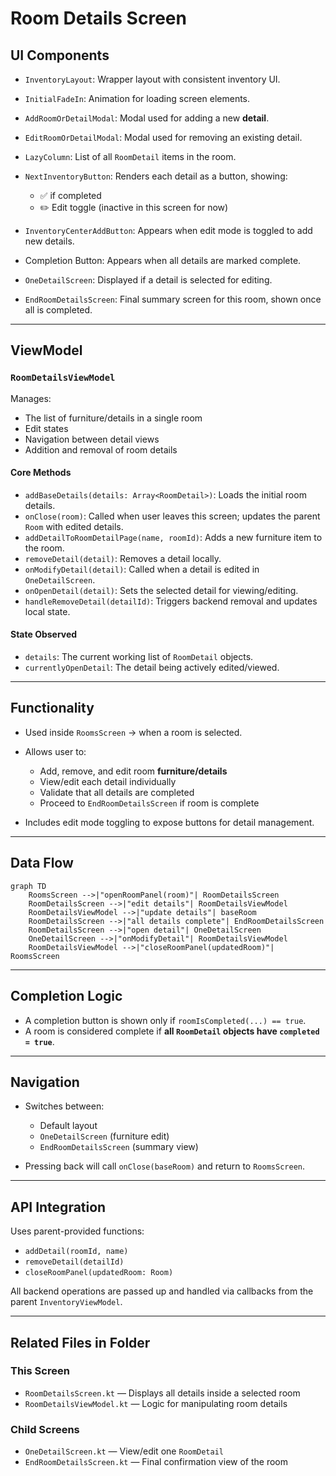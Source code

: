 # Room Details Screen

## UI Components

* `InventoryLayout`: Wrapper layout with consistent inventory UI.
* `InitialFadeIn`: Animation for loading screen elements.
* `AddRoomOrDetailModal`: Modal used for adding a new **detail**.
* `EditRoomOrDetailModal`: Modal used for removing an existing detail.
* `LazyColumn`: List of all `RoomDetail` items in the room.
* `NextInventoryButton`: Renders each detail as a button, showing:

  * ✅ if completed
  * ✏️ Edit toggle (inactive in this screen for now)
* `InventoryCenterAddButton`: Appears when edit mode is toggled to add new details.
* Completion Button: Appears when all details are marked complete.
* `OneDetailScreen`: Displayed if a detail is selected for editing.
* `EndRoomDetailsScreen`: Final summary screen for this room, shown once all is completed.

---

## ViewModel

### `RoomDetailsViewModel`

Manages:

* The list of furniture/details in a single room
* Edit states
* Navigation between detail views
* Addition and removal of room details

#### Core Methods

* `addBaseDetails(details: Array<RoomDetail>)`: Loads the initial room details.
* `onClose(room)`: Called when user leaves this screen; updates the parent `Room` with edited details.
* `addDetailToRoomDetailPage(name, roomId)`: Adds a new furniture item to the room.
* `removeDetail(detail)`: Removes a detail locally.
* `onModifyDetail(detail)`: Called when a detail is edited in `OneDetailScreen`.
* `onOpenDetail(detail)`: Sets the selected detail for viewing/editing.
* `handleRemoveDetail(detailId)`: Triggers backend removal and updates local state.

#### State Observed

* `details`: The current working list of `RoomDetail` objects.
* `currentlyOpenDetail`: The detail being actively edited/viewed.

---

## Functionality

* Used inside `RoomsScreen` → when a room is selected.

* Allows user to:

  * Add, remove, and edit room **furniture/details**
  * View/edit each detail individually
  * Validate that all details are completed
  * Proceed to `EndRoomDetailsScreen` if room is complete

* Includes edit mode toggling to expose buttons for detail management.

---

## Data Flow

```mermaid
graph TD
    RoomsScreen -->|"openRoomPanel(room)"| RoomDetailsScreen
    RoomDetailsScreen -->|"edit details"| RoomDetailsViewModel
    RoomDetailsViewModel -->|"update details"| baseRoom
    RoomDetailsScreen -->|"all details complete"| EndRoomDetailsScreen
    RoomDetailsScreen -->|"open detail"| OneDetailScreen
    OneDetailScreen -->|"onModifyDetail"| RoomDetailsViewModel
    RoomDetailsViewModel -->|"closeRoomPanel(updatedRoom)"| RoomsScreen

```

---

## Completion Logic

* A completion button is shown only if `roomIsCompleted(...) == true`.
* A room is considered complete if **all `RoomDetail` objects have `completed = true`**.

---

## Navigation

* Switches between:

  * Default layout
  * `OneDetailScreen` (furniture edit)
  * `EndRoomDetailsScreen` (summary view)
* Pressing back will call `onClose(baseRoom)` and return to `RoomsScreen`.

---

## API Integration

Uses parent-provided functions:

* `addDetail(roomId, name)`
* `removeDetail(detailId)`
* `closeRoomPanel(updatedRoom: Room)`

All backend operations are passed up and handled via callbacks from the parent `InventoryViewModel`.

---

## Related Files in Folder

### This Screen

* `RoomDetailsScreen.kt` — Displays all details inside a selected room
* `RoomDetailsViewModel.kt` — Logic for manipulating room details

### Child Screens

* `OneDetailScreen.kt` — View/edit one `RoomDetail`
* `EndRoomDetailsScreen.kt` — Final confirmation view of the room
